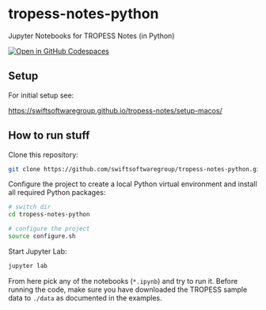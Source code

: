 # tropess-notes-python

Jupyter Notebooks for TROPESS Notes (in Python)

[![Open in GitHub Codespaces](https://github.com/codespaces/badge.svg)](https://codespaces.new/swiftsoftwaregroup/tropess-notes-python) 

## Setup

For initial setup see:

https://swiftsoftwaregroup.github.io/tropess-notes/setup-macos/

## How to run stuff

Clone this repository:

```bash
git clone https://github.com/swiftsoftwaregroup/tropess-notes-python.git
```

Configure the project to create a local Python virtual environment and install all required Python packages: 

```bash
# switch dir
cd tropess-notes-python

# configure the project
source configure.sh
```

Start Jupyter Lab:

```bash
jupyter lab
```

From here pick any of the notebooks (`*.ipynb`) and try to run it. Before running the code, make sure you have downloaded the TROPESS sample data  to `./data` as documented in the examples. 

 
